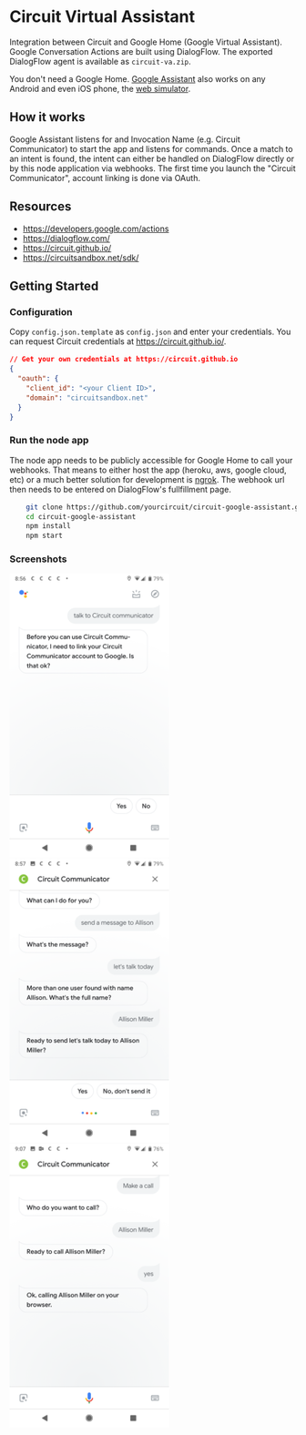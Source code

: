 # Circuit Virtual Assistant

Integration between Circuit and Google Home (Google Virtual Assistant). Google Conversation Actions are built using DialogFlow. The exported DialogFlow agent is available as `circuit-va.zip`.

You don't need a Google Home. [Google Assistant](https://assistant.google.com/) also works on any Android and even iOS phone, the [web simulator](https://developers.google.com/actions/tools/web-simulator).

## How it works
Google Assistant listens for and Invocation Name (e.g. Circuit Communicator) to start the app and listens for commands. Once a match to an intent is found, the intent can either be handled on DialogFlow directly or by this node application via webhooks. The first time you launch the "Circuit Communicator", account linking is done via OAuth.


## Resources
 - https://developers.google.com/actions
 - https://dialogflow.com/
 - https://circuit.github.io/
 - https://circuitsandbox.net/sdk/


## Getting Started

### Configuration
Copy `config.json.template` as `config.json` and enter your credentials. You can request Circuit credentials at https://circuit.github.io/.

```json
// Get your own credentials at https://circuit.github.io
{
  "oauth": {
    "client_id": "<your Client ID>",
    "domain": "circuitsandbox.net"
  }
}
```

### Run the node app
The node app needs to be publicly accessible for Google Home to call your webhooks. That means to either host the app (heroku, aws, google cloud, etc) or a much better solution for development is [ngrok](https://ngrok.com/).  The webhook url then needs to be entered on DialogFlow's fullfillment page.

```bash
    git clone https://github.com/yourcircuit/circuit-google-assistant.git
    cd circuit-google-assistant
    npm install
    npm start
```

### Screenshots
<kbd><img src="images/linking.png" width="280px"></kbd>
<kbd><img src="images/sendmessage.png" width="280px"></kbd>
<kbd><img src="images/calluser.png" width="280px"></kbd>



